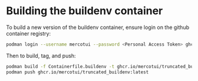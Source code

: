 # Building the buildenv container

To build a new version of the buildenv container, ensure login on the github container registry:

```bash
podman login --username mercotui --password <Personal Access Token> ghcr.io
```

Then to build, tag, and push:

```bash
podman build -f Containerfile.buildenv -t ghcr.io/mercotui/truncated_buildenv:latest .
podman push ghcr.io/mercotui/truncated_buildenv:latest
```
